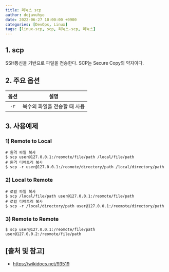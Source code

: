 ```yaml
---
title: 리눅스 scp
author: dejavuhyo
date: 2022-06-27 10:00:00 +0900
categories: [DevOps, Linux]
tags: [linux-scp, scp, 리눅스-scp, 리눅스]
---
```


## 1. scp
SSH통신을 기반으로 파일을 전송한다. SCP는 Secure Copy의 약자이다.

## 2. 주요 옵션

| 옵션 | 설명 |
|:---:|:---:|
| `-r` | 복수의 파일을 전송할 때 사용 |

## 3. 사용예제

### 1) Remote to Local

```shell
# 원격 파일 복사
$ scp user@127.0.0.1:/reomote/file/path /local/file/path
# 원격 디렉토리 복사
$ scp -r user@127.0.0.1:/reomote/directory/path /local/directory/path
```

### 2) Local to Remote

```shell
# 로컬 파일 복사
$ scp /local/file/path user@127.0.0.1:/reomote/file/path
# 로컬 디렉토리 복사
$ scp -r /local/directory/path user@127.0.0.1:/reomote/directory/path
```

### 3) Remote to Remote

```shell
$ scp user@127.0.0.1:/reomote/file/path user@127.0.0.2:/reomote/file/path
```

## [출처 및 참고]
* <https://wikidocs.net/93519>
